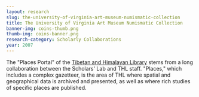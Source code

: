 ```yaml
---
layout: research
slug: the-university-of-virginia-art-museum-numismatic-collection
title: The University of Virginia Art Museum Numismatic Collection
banner-img: coins-thumb.png
thumb-img: coins-banner.png
research-category: Scholarly Collaborations
year: 2007
---
```


The "Places Portal" of the [Tibetan and Himalayan Library](http://thlib.org) stems from a long collaboration between the Scholars' Lab and THL staff. "Places," which includes a complex gazetteer, is the area of THL where spatial and geographical data is archived and presented, as well as where rich studies of specific places are published.
